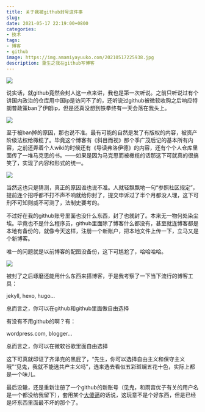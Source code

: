 ```yaml
---
title: 关于我被github封号这件事
slug: 
date: 2021-05-17 22:19:00+0800
categories:
- 技术
tags:
- 博客
- github
image: https://img.amamiyayuuko.com/20210517225938.jpg
description: 重生之我在github写博客
---
```


 ![](https://img.amamiyayuuko.com/20210517222454.png)

说实话，就github竟然会封人这一点来讲，我也是第一次听说。之前只听说过有个讲国内政治的仓库用中国ip是访问不了的，还听说过github被微软收购之后响应特朗普政策ban了伊朗ip，但是还真没想到铁拳终有一天会落在我头上。

![](https://img.amamiyayuuko.com/20210517222803.gif)

至于被ban掉的原因，那也说不准。最有可能的自然是发了有版权的内容，被资产阶级法权给橄榄了。毕竟这个博客有《斜目而视》那个季广茂后记的基本所有内容，之前还弄着个人wiki的时候还有《导读弗洛伊德》的内容，还有个个人仓库里面传了一堆马克思的书。——如果是因为马克思而被橄榄的话那这下可就真的很搞笑了，实现了内容和形式的统一。

![](https://img.amamiyayuuko.com/20210517223151.png)

当然这也只是猜测，真正的原因谁也说不准。人就轻飘飘地一句“参照社区规定”，提前连个招呼都不打不声不响就给你封了，提交申诉过了半个月都没人理，这下可刑不可知则威不可测了，法制史要考的。

不过好在我的github账号里面也没什么东西，封了也就封了。本来无一物何处染尘埃。毕竟也不是什么程序员，github里面除了博客什么都没有，甚至就连博客都是本地有备份的，就像今天这样，注册一个新账户，把本地文件上传一下，立马又是个新博客。

唯一的问题就是以前博客的配图没备份，这下可尴尬了，哈哈哈哈。

![](https://img.amamiyayuuko.com/20210517224502.gif)

被封了之后琢磨还能用什么东西来搭博客，于是我考察了一下当下流行的博客工具：

jekyll, hexo, hugo... 

总而言之，你可以在github和github里面做自由选择

有没有不用github的啊？有：

wordpress.com, blogger... 

总而言之，你可以在微软谷歌里面自由选择

这下可真就印证了齐泽克的黑屁了，“先生，你可以选择自由主义和保守主义哦”“见鬼，我就不能选共产主义吗”，选来选去看似五彩斑斓五花十色，实际上都是一个味儿。

最后没辙，还是重新注册了一个github的新账号（见鬼，和雨宫优子有关的用户名是一个都没给我留下），套用某个[大傻逼](https://zh.wikipedia.org/zh-hans/温斯顿·丘吉尔)的话说，这玩意不是个好东西，但是已经是坏东西里面最不坏的那个了。